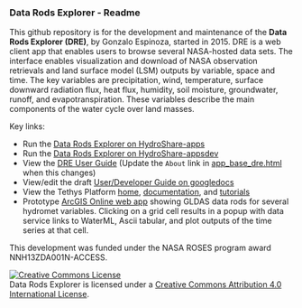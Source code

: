 

### Data Rods Explorer - Readme ##

This github repository is for the development and maintenance of the **Data Rods Explorer (DRE)**, by Gonzalo Espinoza, started in 2015. DRE is a web client app that enables users to browse several NASA-hosted data sets. The interface enables visualization and download of NASA observation retrievals and land surface model (LSM) outputs by variable, space and time. The key variables are precipitation, wind, temperature, surface downward radiation flux, heat flux, humidity, soil moisture, groundwater, runoff, and evapotranspiration. These variables describe the main components of the water cycle over land masses.

Key links: 
 - Run the [Data Rods Explorer on HydroShare-apps](https://apps.hydroshare.org/apps/data-rods-explorer)
 - Run the [Data Rods Explorer on HydroShare-appsdev](https://appsdev.hydroshare.org/apps/data-rods-explorer)
 - View the [DRE User Guide](https://github.com/gespinoza/datarodsexplorer/blob/master/docs/DREUserGuide.md)   (Update the `About` link in [app_base_dre.html](#datarodsexplorer/tethysapp/data_rods_explorer/templates/data_rods_explorer/app_base_dre.html) when this changes)
 - View/edit the draft [User/Developer Guide on googledocs](https://docs.google.com/document/d/16v9j-HuuYwOpd-iXGDXRJCZFtWpDnE6EDNLC9UQMbjk/edit#)
 - View the Tethys Platform [home](http://www.tethysplatform.org/),  [documentation](http://docs.tethysplatform.org/en/latest/), and [tutorials](http://docs.tethysplatform.org/en/latest/tutorials.html)
 - Prototype [ArcGIS Online web app](https://www.arcgis.com/home/webmap/viewer.html?webmap=93b7c28dca3b4c86863408a4a90f729f&extent=-180,-60.799,180,81.0806) showing GLDAS data rods for several hydromet variables. Clicking on a grid cell results in a popup with data service links to WaterML, Ascii tabular, and plot outputs of the time series at that cell. 

This development was funded under the NASA ROSES program award NNH13ZDA001N-ACCESS. 

<a rel="license" href="http://creativecommons.org/licenses/by/4.0/"><img alt="Creative Commons License" style="border-width:0" src="https://i.creativecommons.org/l/by/4.0/88x31.png" /></a><br /><span xmlns:dct="http://purl.org/dc/terms/" href="http://purl.org/dc/dcmitype/InteractiveResource" property="dct:title" rel="dct:type">Data Rods Explorer</span> is licensed under a <a rel="license" href="http://creativecommons.org/licenses/by/4.0/">Creative Commons Attribution 4.0 International License</a>. 
